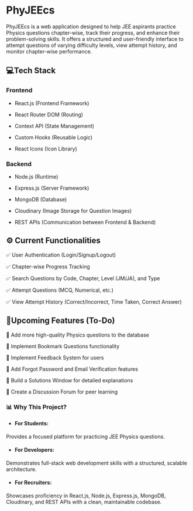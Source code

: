 
# PhyJEEcs

PhyJEEcs is a web application designed to help JEE aspirants practice Physics questions chapter-wise, track their progress, and enhance their problem-solving skills. It offers a structured and user-friendly interface to attempt questions of varying difficulty levels, view attempt history, and monitor chapter-wise performance.

## 💻Tech Stack
### Frontend
- React.js (Frontend Framework)

- React Router DOM (Routing)

- Context API (State Management)

- Custom Hooks (Reusable Logic)

- React Icons (Icon Library)

### Backend
- Node.js (Runtime)

- Express.js (Server Framework)

- MongoDB (Database)

- Cloudinary (Image Storage for Question Images)

- REST APIs (Communication between Frontend & Backend)

## ⚙️ Current Functionalities

✅ User Authentication (Login/Signup/Logout)

✅ Chapter-wise Progress Tracking 

✅ Search Questions by Code, Chapter, Level (JM/JA), and Type

✅ Attempt Questions (MCQ, Numerical, etc.)

✅ View Attempt History (Correct/Incorrect, Time Taken, Correct Answer)

## 🎯Upcoming Features (To-Do)
📌 Add more high-quality Physics questions to the database

📌 Implement Bookmark Questions functionality

📌 Implement Feedback System for users 

📌 Add Forgot Password and Email Verification features

📌 Build a Solutions Window for detailed explanations

📌 Create a Discussion Forum for peer learning



### 📊 Why This Project?
- #### For Students: 
Provides a focused platform for practicing JEE Physics questions.

- #### For Developers: 
Demonstrates full-stack web development skills with a structured, scalable architecture.

- #### For Recruiters: 
Showcases proficiency in React.js, Node.js, Express.js, MongoDB, Cloudinary, and REST APIs with a clean, maintainable codebase.


